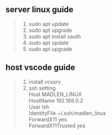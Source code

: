## server linux guide

>1. sudo apt update
>2. sudo apt upgrade
>3. sudo apt install xauth
>4. sudo apt update
>5. sudo apt upgrade


## host vscode guide

>1. install vcxsrv
>2. ssh setting <br/>
    Host MADLEN_LINUX <br/>
    HostName 192.168.0.2 <br/>
    User lsh <br/>
    IdentityFile ~/.ssh/madlen_linux <br/>
    ForwardX11 yes <br/>
    ForwardX11Trusted yes <br/>
 
